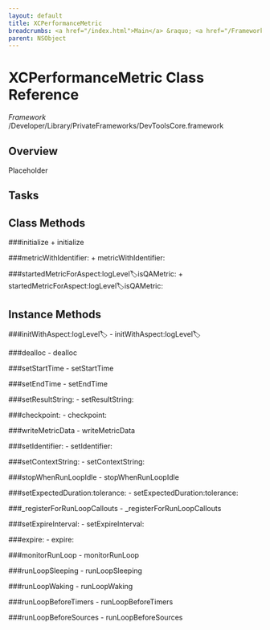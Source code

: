 ```yaml
---
layout: default
title: XCPerformanceMetric
breadcrumbs: <a href="/index.html">Main</a> &raquo; <a href="/Frameworks.html">Framework</a> &raquo; <a href="/Frameworks/DevToolsCore.html">DevToolsCore</a> &raquo; XCPerformanceMetric
parent: NSObject 
---
```

# XCPerformanceMetric Class Reference

*Framework* /Developer/Library/PrivateFrameworks/DevToolsCore.framework

## Overview

Placeholder

## Tasks

## Class Methods

<a name="+initialize"></a>
###initialize
    + initialize

<a name="+metricWithIdentifier:"></a>
###metricWithIdentifier:
    + metricWithIdentifier:

<a name="+startedMetricForAspect:logLevel:label:isQAMetric:"></a>
###startedMetricForAspect:logLevel:label:isQAMetric:
    + startedMetricForAspect:logLevel:label:isQAMetric:

## Instance Methods

<a name="-initWithAspect:logLevel:label:"></a>
###initWithAspect:logLevel:label:
    - initWithAspect:logLevel:label:

<a name="-dealloc"></a>
###dealloc
    - dealloc

<a name="-setStartTime"></a>
###setStartTime
    - setStartTime

<a name="-setEndTime"></a>
###setEndTime
    - setEndTime

<a name="-setResultString:"></a>
###setResultString:
    - setResultString:

<a name="-checkpoint:"></a>
###checkpoint:
    - checkpoint:

<a name="-writeMetricData"></a>
###writeMetricData
    - writeMetricData

<a name="-setIdentifier:"></a>
###setIdentifier:
    - setIdentifier:

<a name="-setContextString:"></a>
###setContextString:
    - setContextString:

<a name="-stopWhenRunLoopIdle"></a>
###stopWhenRunLoopIdle
    - stopWhenRunLoopIdle

<a name="-setExpectedDuration:tolerance:"></a>
###setExpectedDuration:tolerance:
    - setExpectedDuration:tolerance:

<a name="-_registerForRunLoopCallouts"></a>
###_registerForRunLoopCallouts
    - _registerForRunLoopCallouts

<a name="-setExpireInterval:"></a>
###setExpireInterval:
    - setExpireInterval:

<a name="-expire:"></a>
###expire:
    - expire:

<a name="-monitorRunLoop"></a>
###monitorRunLoop
    - monitorRunLoop

<a name="-runLoopSleeping"></a>
###runLoopSleeping
    - runLoopSleeping

<a name="-runLoopWaking"></a>
###runLoopWaking
    - runLoopWaking

<a name="-runLoopBeforeTimers"></a>
###runLoopBeforeTimers
    - runLoopBeforeTimers

<a name="-runLoopBeforeSources"></a>
###runLoopBeforeSources
    - runLoopBeforeSources

